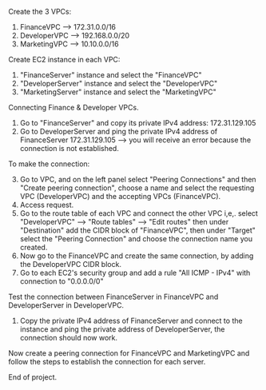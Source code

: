 Create the 3 VPCs:

1. FinanceVPC   --> 172.31.0.0/16
2. DeveloperVPC --> 192.168.0.0/20
3. MarketingVPC --> 10.10.0.0/16 

Create EC2 instance in each VPC:
1. "FinanceServer" instance and select the "FinanceVPC"
2. "DeveloperServer" instance and select the "DeveloperVPC"
3. "MarketingServer" instance and select the "MarketingVPC"

Connecting Finance & Developer VPCs.

1. Go to "FinanceServer" and copy its private IPv4 address: 172.31.129.105
2. Go to DeveloperServer and ping the private IPv4 address of FinanceServer 172.31.129.105 --> you will receive an error because the connection is not established.

To make the connection:

3. Go to VPC, and on the left panel select "Peering Connections" and then "Create peering connection", choose a name and select the requesting VPC (DeveloperVPC) and the accepting VPCs (FinanceVPC).
4. Access request.
5. Go to the route table of each VPC and connect the other VPC i,e,. select "DeveloperVPC" --> "Route tables" --> "Edit routes" then under "Destination" add the CIDR block of "FinanceVPC", then under "Target" select the "Peering Connection" and choose the connection name you created.
6. Now go to the FinanceVPC and create the same connection, by adding the DeveloperVPC CIDR block.
7. Go to each EC2's security group and add a rule "All ICMP - IPv4" with connection to "0.0.0.0/0"

Test the connection between FinanceServer in FinanceVPC and DeveloperServer in DeveloperVPC.

1. Copy the private IPv4 address of FinanceServer and connect to the instance and ping the private address of DeveloperServer, the connection should now work.

Now create a peering connection for FinanceVPC and MarketingVPC and follow the steps to establish the connection for each server.

End of project.

